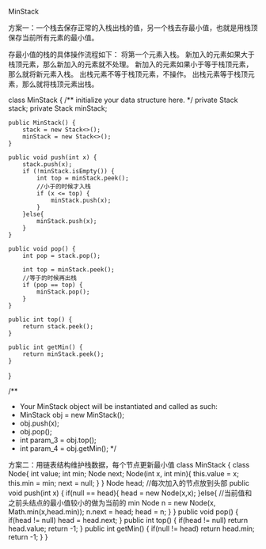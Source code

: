 MinStack

方案一：一个栈去保存正常的入栈出栈的值，另一个栈去存最小值，也就是用栈顶保存当前所有元素的最小值。

存最小值的栈的具体操作流程如下：
将第一个元素入栈。
新加入的元素如果大于栈顶元素，那么新加入的元素就不处理。
新加入的元素如果小于等于栈顶元素，那么就将新元素入栈。
出栈元素不等于栈顶元素，不操作。
出栈元素等于栈顶元素，那么就将栈顶元素出栈。

class MinStack {
    /** initialize your data structure here. */
    private Stack<Integer> stack;
    private Stack<Integer> minStack;

    public MinStack() {
        stack = new Stack<>();
        minStack = new Stack<>();
    }
    
    public void push(int x) {
        stack.push(x);
        if (!minStack.isEmpty()) {
            int top = minStack.peek();
            //小于的时候才入栈
            if (x <= top) {
                minStack.push(x);
            }
        }else{
            minStack.push(x);
        }
    }
    
    public void pop() {
        int pop = stack.pop();
    
        int top = minStack.peek();
        //等于的时候再出栈
        if (pop == top) {
            minStack.pop();
        }
    }
    
    public int top() {
        return stack.peek();
    }
    
    public int getMin() {
        return minStack.peek();
    }
}

/**
 * Your MinStack object will be instantiated and called as such:
 * MinStack obj = new MinStack();
 * obj.push(x);
 * obj.pop();
 * int param_3 = obj.top();
 * int param_4 = obj.getMin();
 */

方案二：用链表结构维护栈数据，每个节点更新最小值
 class MinStack {
    class Node{
        int value;
        int min;
        Node next;
        Node(int x, int min){
            this.value = x;
            this.min = min;
            next = null;
        }
    }
    Node head;
    //每次加入的节点放到头部
    public void push(int x) {
        if(null == head){
            head = new Node(x,x);
        }else{
            //当前值和之前头结点的最小值较小的做为当前的 min
            Node n = new Node(x, Math.min(x,head.min));
            n.next = head;
            head = n;
        }
    }
    public void pop() {
        if(head != null)
            head = head.next;
    }
    public int top() {
        if(head != null)
            return head.value;
        return -1;
    }
    public int getMin() {
        if(null != head)
            return head.min;
        return -1;
    }
}